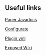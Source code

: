 ## Useful links

[Paper Javadocs](https://papermc.io/javadocs/paper/1.18/)

[Configurate](https://github.com/SpongePowered/Configurate/wiki)

[Plugin yml](https://github.com/Minecrell/plugin-yml#bukkit=)

[Exposed Wiki](https://github.com/JetBrains/Exposed/wiki)

